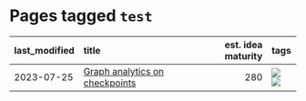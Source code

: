 # Pages tagged `test`

|last_modified|title|est. idea maturity|tags
|:---|:---|---:|:---|
|2023-07-25|[Graph analytics on checkpoints](../Graph_analytics_on_checkpoints.md)|280|[![](https://img.shields.io/badge/tag-from_issue-b7fb0)](../tags/from_issue.md) [![](https://img.shields.io/badge/tag-test-193ec4)](../tags/test.md)|